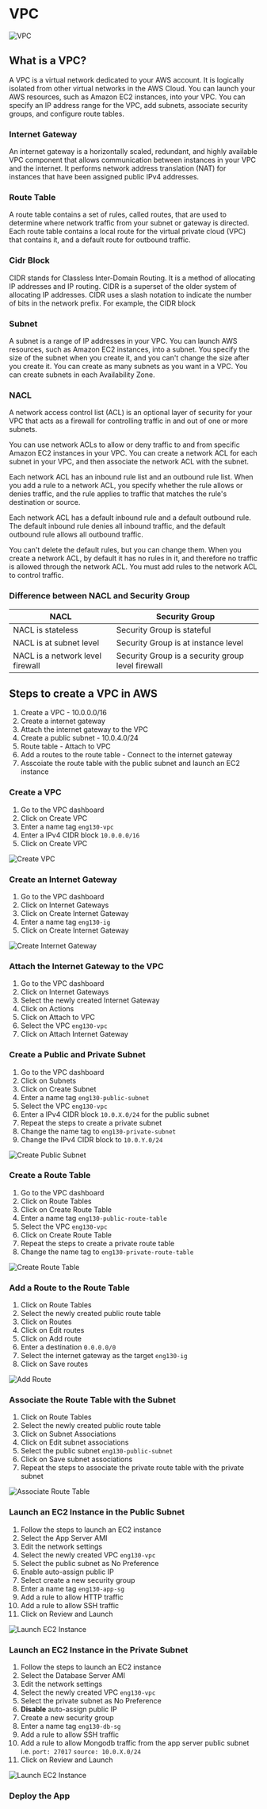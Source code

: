 # VPC

![VPC](images/VPC.png)

## What is a VPC?

A VPC is a virtual network dedicated to your AWS account. It is logically isolated from other virtual networks in the AWS Cloud. You can launch your AWS resources, such as Amazon EC2 instances, into your VPC. You can specify an IP address range for the VPC, add subnets, associate security groups, and configure route tables.

### Internet Gateway

An internet gateway is a horizontally scaled, redundant, and highly available VPC component that allows communication between instances in your VPC and the internet. It performs network address translation (NAT) for instances that have been assigned public IPv4 addresses.

### Route Table

A route table contains a set of rules, called routes, that are used to determine where network traffic from your subnet or gateway is directed. Each route table contains a local route for the virtual private cloud (VPC) that contains it, and a default route for outbound traffic.

### Cidr Block

CIDR stands for Classless Inter-Domain Routing. It is a method of allocating IP addresses and IP routing. CIDR is a superset of the older system of allocating IP addresses. CIDR uses a slash notation to indicate the number of bits in the network prefix. For example, the CIDR block

### Subnet

A subnet is a range of IP addresses in your VPC. You can launch AWS resources, such as Amazon EC2 instances, into a subnet. You specify the size of the subnet when you create it, and you can't change the size after you create it. You can create as many subnets as you want in a VPC. You can create subnets in each Availability Zone.

### NACL

A network access control list (ACL) is an optional layer of security for your VPC that acts as a firewall for controlling traffic in and out of one or more subnets.

You can use network ACLs to allow or deny traffic to and from specific Amazon EC2 instances in your VPC. You can create a network ACL for each subnet in your VPC, and then associate the network ACL with the subnet.

Each network ACL has an inbound rule list and an outbound rule list. When you add a rule to a network ACL, you specify whether the rule allows or denies traffic, and the rule applies to traffic that matches the rule's destination or source.

Each network ACL has a default inbound rule and a default outbound rule. The default inbound rule denies all inbound traffic, and the default outbound rule allows all outbound traffic.

You can't delete the default rules, but you can change them. When you create a network ACL, by default it has no rules in it, and therefore no traffic is allowed through the network ACL. You must add rules to the network ACL to control traffic.

### Difference between NACL and Security Group

| NACL | Security Group |
| --- | --- |
| NACL is stateless | Security Group is stateful |
| NACL is at subnet level | Security Group is at instance level |
| NACL is a network level firewall | Security Group is a security group level firewall |

## Steps to create a VPC in AWS

1. Create a VPC - 10.0.0.0/16
2. Create a internet gateway
3. Attach the internet gateway to the VPC
4. Create a public subnet - 10.0.4.0/24
5. Route table - Attach to VPC
6. Add a routes to the route table - Connect to the internet gateway
7. Asscoiate the route table with the public subnet and launch an EC2 instance

### Create a VPC

1. Go to the VPC dashboard
2. Click on Create VPC
3. Enter a name tag `eng130-vpc`
4. Enter a IPv4 CIDR block `10.0.0.0/16`
5. Click on Create VPC

![Create VPC](images/create-vpc.png)

### Create an Internet Gateway

1. Go to the VPC dashboard
2. Click on Internet Gateways
3. Click on Create Internet Gateway
4. Enter a name tag `eng130-ig`
5. Click on Create Internet Gateway

![Create Internet Gateway](images/create-internet-gateway.png)

### Attach the Internet Gateway to the VPC

1. Go to the VPC dashboard
2. Click on Internet Gateways
3. Select the newly created Internet Gateway
4. Click on Actions
5. Click on Attach to VPC
6. Select the VPC `eng130-vpc`
7. Click on Attach Internet Gateway

### Create a Public and Private Subnet

1. Go to the VPC dashboard
2. Click on Subnets
3. Click on Create Subnet
4. Enter a name tag `eng130-public-subnet`
5. Select the VPC `eng130-vpc`
6. Enter a IPv4 CIDR block `10.0.X.0/24` for the public subnet
7. Repeat the steps to create a private subnet
8. Change the name tag to `eng130-private-subnet`
9. Change the IPv4 CIDR block to `10.0.Y.0/24`

![Create Public Subnet](images/create-subnet.png)

### Create a Route Table

1. Go to the VPC dashboard
2. Click on Route Tables
3. Click on Create Route Table
4. Enter a name tag `eng130-public-route-table`
5. Select the VPC `eng130-vpc`
6. Click on Create Route Table
7. Repeat the steps to create a private route table
8. Change the name tag to `eng130-private-route-table`

![Create Route Table](images/create-rt.png)

### Add a Route to the Route Table

1. Click on Route Tables
2. Select the newly created public route table
3. Click on Routes
4. Click on Edit routes
5. Click on Add route
6. Enter a destination `0.0.0.0/0`
7. Select the internet gateway as the target `eng130-ig`
8. Click on Save routes

![Add Route](images/add-route.png)

### Associate the Route Table with the Subnet

1. Click on Route Tables
2. Select the newly created public route table
3. Click on Subnet Associations
4. Click on Edit subnet associations
5. Select the public subnet `eng130-public-subnet`
6. Click on Save subnet associations
7. Repeat the steps to associate the private route table with the private subnet

![Associate Route Table](images/associate-rt.png)

### Launch an EC2 Instance in the Public Subnet

1. Follow the steps to launch an EC2 instance
2. Select the App Server AMI
3. Edit the network settings
4. Select the newly created VPC `eng130-vpc`
5. Select the public subnet as No Preference
6. Enable auto-assign public IP
7. Select create a new security group
8. Enter a name tag `eng130-app-sg`
9. Add a rule to allow HTTP traffic
10. Add a rule to allow SSH traffic
11. Click on Review and Launch

![Launch EC2 Instance](images/launch-ec2-app.png)

### Launch an EC2 Instance in the Private Subnet

1. Follow the steps to launch an EC2 instance
2. Select the Database Server AMI
3. Edit the network settings
4. Select the newly created VPC `eng130-vpc`
5. Select the private subnet as No Preference
6. **Disable** auto-assign public IP
7. Create a new security group
8. Enter a name tag `eng130-db-sg`
9. Add a rule to allow SSH traffic
10. Add a rule to allow Mongodb traffic from the app server public subnet i.e. `port: 27017` `source: 10.0.X.0/24`
11. Click on Review and Launch

![Launch EC2 Instance](images/launch-ec2-db.png)

### Deploy the App
